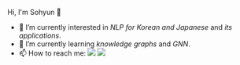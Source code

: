 <!-- HEADER
<div align=center>
  <img src="https://capsule-render.vercel.app/api?type=rect&color=gradient&height=200&section=header&text=Sim-Sohyun%20&fontSize=70&customColorList=2,2,2,3,3,21,23"/>
</div>
-->

Hi, I'm Sohyun 👋

<!-- INTRODUCTION -->
- 🔭 I’m currently interested in _NLP for Korean and Japanese_ and _its applications_.
- 🌱 I’m currently learning _knowledge graphs_ and _GNN_.
- 📫 How to reach me: 
<a href="mailto:sohyun.sim27@gmail.com" target="_blank"><img src="https://img.shields.io/badge/Gmail-EA4335?style=flat-square&logo=Gmail&logoColor=white"/></a>
<a href="https://www.linkedin.com/in/sohyun-sim-6487b71b0/" target="_blank"><img src="https://img.shields.io/badge/LinkedIn-0A66C2?style=flat-square&logo=LinkedIn&logoColor=white"/></a>

<!-- TECH STACKS -->

<!--
<p>
<img src="https://img.shields.io/badge/Python-3776AB?style=flat-square&logo=Python&logoColor=white"/>
<img src="https://img.shields.io/badge/PyTorch-EE4C2C?style=flat-square&logo=PyTorch&logoColor=white"/>
<img src="https://img.shields.io/badge/TensorFlow-FF6F00?style=flat-square&logo=TensorFlow&logoColor=white"/>
</p>
-->

<!--
**sim-so/sim-so** is a ✨ _special_ ✨ repository because its `README.md` (this file) appears on your GitHub profile.

Here are some ideas to get you started:

- 🔭 I’m currently interested in ...
- 🌱 I’m currently learning ...
- 👯 I’m looking to collaborate on ...
- 🤔 I’m looking for help with ...
- 💬 Ask me about ...
- 📫 How to reach me: ...
- 😄 Pronouns: ...
- ⚡ Fun fact: ...
-->
